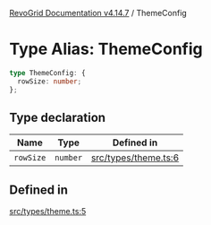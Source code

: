 [RevoGrid Documentation v4.14.7](README.md) / ThemeConfig

# Type Alias: ThemeConfig

```ts
type ThemeConfig: {
  rowSize: number;
};
```

## Type declaration

| Name | Type | Defined in |
| ------ | ------ | ------ |
| `rowSize` | `number` | [src/types/theme.ts:6](https://github.com/revolist/revogrid/blob/1dd2182aeba2c7ed876161836e4edd5b0fccb479/src/types/theme.ts#L6) |

## Defined in

[src/types/theme.ts:5](https://github.com/revolist/revogrid/blob/1dd2182aeba2c7ed876161836e4edd5b0fccb479/src/types/theme.ts#L5)
